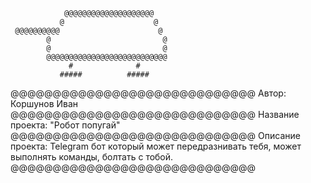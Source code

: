                 @@@@@@@@@@@@@@@@@@@@  
               @                    @
     @@@@@@@@@@                      @
            @                         @
            @                         @
            @@@@@@@@@@@@@@@@@@@@@@@@@@@ 
                 #              #
               #####          #####

@@@@@@@@@@@@@@@@@@@@@@@@@@@@@
Автор: Коршунов Иван
@@@@@@@@@@@@@@@@@@@@@@@@@@@@@
Название проекта: "Робот попугай"
@@@@@@@@@@@@@@@@@@@@@@@@@@@@@
Описание проекта: Telegram бот который может передразнивать тебя,
может выполнять команды, болтать с тобой.
@@@@@@@@@@@@@@@@@@@@@@@@@@@@@